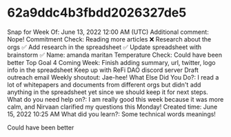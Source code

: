 # 62a9ddc4b3fbdd2026327de5

Snap for Week Of: June 13, 2022 12:00 AM (UTC)
Additional comment: Nope!
Commitment Check: Reading more articles ❌
Research about the orgs ✅
Add research in the spreadsheet ✅
Update spreadsheet with brainstorm ✅
Name: amanda maritan
Temperature Check: Could have been better
Top Goal 4 Coming Week: Finish adding summary, url, twitter, logo info in the spreadsheet 
Keep up with ReFi DAO discord server
Draft outreach email 
Weekly shoutout: Jae-hee!
What Else Did You Do?: I read a lot of whitepapers and documents from different orgs but didn't add anything in the spreadsheet yet since we should keep it for next steps.
What do you need help on?: I am really good this week because it was more calm, and Nirvaan clarified my questions this Monday!
Created time: June 15, 2022 10:25 AM
What did you learn?: Some technical words meanings!

Could have been better